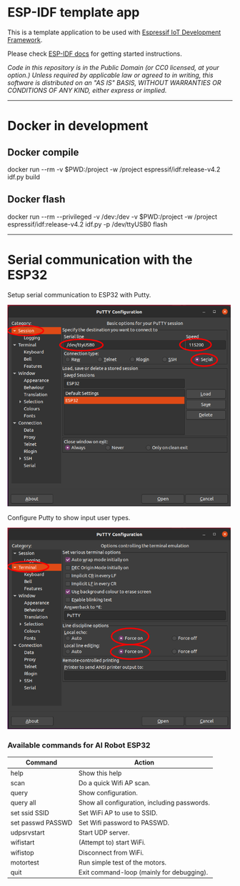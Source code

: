 ESP-IDF template app
====================

This is a template application to be used with [Espressif IoT Development Framework](https://github.com/espressif/esp-idf).

Please check [ESP-IDF docs](https://docs.espressif.com/projects/esp-idf/en/latest/get-started/index.html) for getting started instructions.

*Code in this repository is in the Public Domain (or CC0 licensed, at your option.)
Unless required by applicable law or agreed to in writing, this
software is distributed on an "AS IS" BASIS, WITHOUT WARRANTIES OR
CONDITIONS OF ANY KIND, either express or implied.*

---

# Docker in development
## Docker compile
docker run --rm -v $PWD:/project -w /project espressif/idf:release-v4.2 idf.py build

## Docker flash
docker run --rm --privileged -v /dev:/dev -v $PWD:/project -w /project espressif/idf:release-v4.2 idf.py -p /dev/ttyUSB0 flash

---

# Serial communication with the ESP32
Setup serial communication to ESP32 with Putty.

<img src="docs/images/putty-config-serial.png" width="500">

Configure Putty to show input user types.

<img src="docs/images/putty-show-input.png" width="500">

### Available commands for AI Robot ESP32

|Command| Action  |
|---|---|
|  help | Show this help  |
|  scan | Do a quick Wifi AP scan. |
|  query |Show configuration. |
|  query all | Show all configuration, including passwords.  |
|  set ssid SSID | Set WiFi AP to use to SSID.  |
|  set passwd PASSWD | Set Wifi password to PASSWD. |
|  udpsrvstart | Start UDP server.  |
|  wifistart | (Attempt to) start WiFi.  |
|  wifistop | Disconnect from WiFi.  |
|  motortest | Run simple test of the motors.  |
|  quit | Exit command-loop (mainly for debugging).  |
